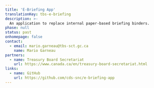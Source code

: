 ```yaml
---
title: 'E-Briefing App'
translationKey: tbs-e-briefing
description: >-
  An application to replace internal paper-based briefing binders.
phase: null
status: past
onhomepage: false
contact:
  - email: mario.garneau@tbs-sct.gc.ca
    name: Mario Garneau
partners:
  - name: Treasury Board Secretariat
    url: https://www.canada.ca/en/treasury-board-secretariat.html
links:
  - name: GitHub
    url: https://github.com/cds-snc/e-briefing-app
---
```

